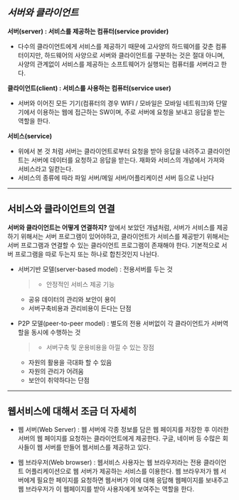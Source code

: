 ***서버와 클라이언트***
--------------------------

**서버(server) : 서비스를 제공하는 컴퓨터(service provider)**
- 다수의 클라이언트에게 서비스를 제공하기 때문에 고사양의 하드웨어를 갖춘 컴퓨터이지만, 하드웨어의 사양으로 서버와 클라이언트를 구분하는 것은 절대 아니며, 사양의 관계없이 서비스를 제공하는 소프트웨어가 실행되는 컴퓨터를 서버라고 한다.

**클라이언트(client) : 서비스를 사용하는 컴퓨터(service user)**
- 서버와 이어진 모든 기기(컴퓨터의 경우 WIFI / 모바일은 모바일 네트워크)와 단말기에서 이용하는 웹에 접근하는 SW이며, 주로 서버에 요청을 보내고 응답을 받는 역할을 한다.

**서비스(service)**
- 위에서 본 것 처럼 서버는 클라이언트로부터 요청을 받아 응답을 내려주고 클라이언트는 서버에 데이터를 요청하고 응답을 받는다. 재화와 서비스의 개념에서 가져와 서비스라고 일컫는다.
- 서비스의 종류에 따라 파일 서버/메일 서버/어플리케이션 서버 등으로 나뉜다

***

**서비스와 클라이언트의 연결**
------------------------------

**서버와 클라이언트는 어떻게 연결하지?**
앞에서 보았던 개념처럼, 서버가 서비스를 제공하기 위해서는 서버 프로그램이 있어야하고, 클라이언트가 서비스를 제공받기 위해서는 서버 프로그램과 연결할 수 있는 클라이언트 프로그램이 존재해야 한다. 기본적으로 서버 프로그램을 따로 두는지 또는 하나로 합친것인지 나뉜다.

- 서버기반 모델(server-based model) : 전용서버를 두는 것
  >- 안정적인 서비스 제공 기능
   - 공유 데이터의 관리와 보안이 용이
   - 서버구축비용과 관리비용이 든다는 단점

- P2P 모델(peer-to-peer model) : 별도의 전용 서버없이 각 클라이언트가 서버역할을 동시에 수행하는 것
  >- 서버구축 및 운용비용을 아낄 수 있는 장점
   - 자원의 활용을 극대화 할 수 있음
   - 자원의 관리가 어려움
   - 보안이 취약하다는 단점

***

**웹서비스에 대해서 조금 더 자세히**
-------------------------------------

- 웹 서버(Web Server) : 웹 서버에 각종 정보를 담은 웹 페이지를 저장한 후 이러한 서버의 웹 페이지를 요청하는 클라이언트에게 제공한다. 구글, 네이버 등 수많은 회사들이 웹 서버를 만들어 웹서비스를 제공하고 있다.

- 웹 브라우저(Web browser) : 웹서비스 사용자는 웹 브라우저라는 전용 클라이언트 어플리케이션으로 웹 서버가 제공하는 서비스를 이용한다. 웹 브라우저가 웹 서버에게 필요한 페이지를 요청하면 웹서버가 이에 대해 응답해 웹페이지를 보내주고 웹 브라우저가 이 웹페이지를 받아 사용자에게 보여주는 역할을 한다.

